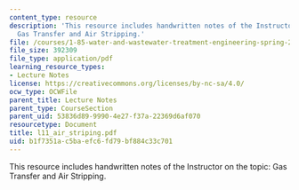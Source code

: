 ```yaml
---
content_type: resource
description: 'This resource includes handwritten notes of the Instructor on the topic:
  Gas Transfer and Air Stripping.'
file: /courses/1-85-water-and-wastewater-treatment-engineering-spring-2006/b1f7351ac5baefc6fd79bf884c33c701_l11_air_striping.pdf
file_size: 392309
file_type: application/pdf
learning_resource_types:
- Lecture Notes
license: https://creativecommons.org/licenses/by-nc-sa/4.0/
ocw_type: OCWFile
parent_title: Lecture Notes
parent_type: CourseSection
parent_uid: 53836d89-9990-4e27-f37a-22369d6af070
resourcetype: Document
title: l11_air_striping.pdf
uid: b1f7351a-c5ba-efc6-fd79-bf884c33c701
---
```

This resource includes handwritten notes of the Instructor on the topic: Gas Transfer and Air Stripping.